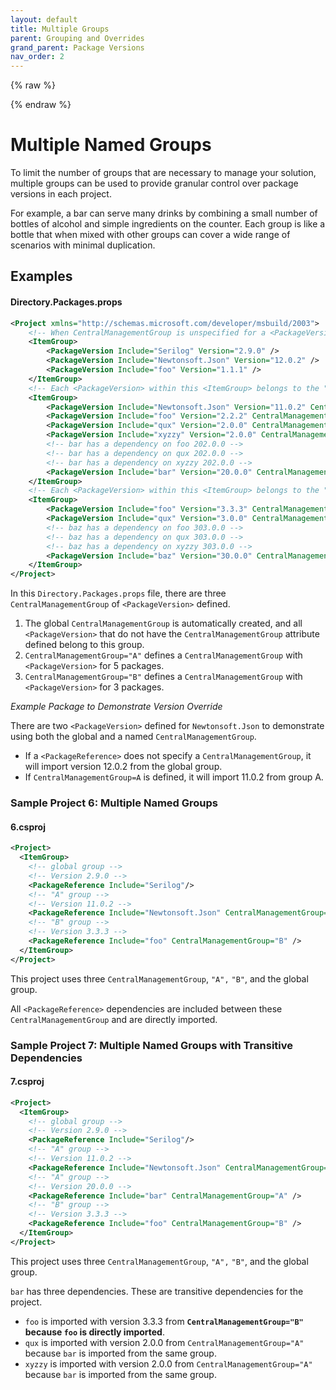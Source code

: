 ```yaml
---
layout: default
title: Multiple Groups
parent: Grouping and Overrides
grand_parent: Package Versions
nav_order: 2
---
```


{% raw %}
<script>(function(t,e,s,n){var o,a,c;t.SMCX=t.SMCX||[],e.getElementById(n)||(o=e.getElementsByTagName(s),a=o[o.length-1],c=e.createElement(s),c.type="text/javascript",c.async=!0,c.id=n,c.src="https://widget.surveymonkey.com/collect/website/js/tRaiETqnLgj758hTBazgdzqSORtCawzIPfKe_2BNdVN8xOmlvDpjVPJr1OGV1A0yQQ.js",a.parentNode.insertBefore(c,a))})(window,document,"script","smcx-sdk");</script>
{% endraw %}

# Multiple Named Groups

To limit the number of groups that are necessary to manage your solution, multiple groups can be used to provide granular control over package versions in each project.

For example, a bar can serve many drinks by combining a small number of bottles of alcohol and simple ingredients on the counter. Each group is like a bottle that when mixed with other groups can cover a wide range of scenarios with minimal duplication.

## Examples

#### Directory.Packages.props

```xml
<Project xmlns="http://schemas.microsoft.com/developer/msbuild/2003">
    <!-- When CentralManagementGroup is unspecified for a <PackageVersion>, the <PackageVersion> is part of the default global group. -->
    <ItemGroup>
        <PackageVersion Include="Serilog" Version="2.9.0" />
        <PackageVersion Include="Newtonsoft.Json" Version="12.0.2" />
        <PackageVersion Include="foo" Version="1.1.1" />
    </ItemGroup>
    <!-- Each <PackageVersion> within this <ItemGroup> belongs to the "A" group as specified in their CentralManagementGroup attributes. -->
    <ItemGroup>
        <PackageVersion Include="Newtonsoft.Json" Version="11.0.2" CentralManagementGroup="A" />
        <PackageVersion Include="foo" Version="2.2.2" CentralManagementGroup="A" />
        <PackageVersion Include="qux" Version="2.0.0" CentralManagementGroup="A" />
        <PackageVersion Include="xyzzy" Version="2.0.0" CentralManagementGroup="A" />
        <!-- bar has a dependency on foo 202.0.0 -->
        <!-- bar has a dependency on qux 202.0.0 -->
        <!-- bar has a dependency on xyzzy 202.0.0 -->
        <PackageVersion Include="bar" Version="20.0.0" CentralManagementGroup="A" />
    </ItemGroup>
    <!-- Each <PackageVersion> within this <ItemGroup> belongs to the "B" group as specified in their CentralManagementGroup attributes. -->
    <ItemGroup>
        <PackageVersion Include="foo" Version="3.3.3" CentralManagementGroup="B" />
        <PackageVersion Include="qux" Version="3.0.0" CentralManagementGroup="B" />
        <!-- baz has a dependency on foo 303.0.0 -->
        <!-- baz has a dependency on qux 303.0.0 -->
        <!-- baz has a dependency on xyzzy 303.0.0 -->
        <PackageVersion Include="baz" Version="30.0.0" CentralManagementGroup="B" />
    </ItemGroup>
</Project>
```

In this `Directory.Packages.props` file, there are three `CentralManagementGroup` of `<PackageVersion>` defined.

1. The global `CentralManagementGroup` is automatically created, and all `<PackageVersion>` that do not have the `CentralManagementGroup` attribute defined belong to this group.
2. `CentralManagementGroup="A"` defines a `CentralManagementGroup` with `<PackageVersion>` for 5 packages.
3. `CentralManagementGroup="B"` defines a `CentralManagementGroup` with `<PackageVersion>` for 3 packages.

*Example Package to Demonstrate Version Override*

There are two `<PackageVersion>` defined for `Newtonsoft.Json` to demonstrate using both the global and a named `CentralManagementGroup`.

- If a `<PackageReference>` does not specify a `CentralManagementGroup`, it will import version 12.0.2 from the global group.
- If `CentralManagementGroup=A` is defined, it will import 11.0.2 from group A.

### Sample Project 6: Multiple Named Groups

#### 6.csproj

```xml
<Project>
  <ItemGroup>
    <!-- global group -->
    <!-- Version 2.9.0 -->
    <PackageReference Include="Serilog"/>
    <!-- "A" group -->
    <!-- Version 11.0.2 -->
    <PackageReference Include="Newtonsoft.Json" CentralManagementGroup="A" />
    <!-- "B" group -->
    <!-- Version 3.3.3 -->
    <PackageReference Include="foo" CentralManagementGroup="B" />
  </ItemGroup>
</Project>
```

This project uses three  `CentralManagementGroup`, `"A",` `"B"`, and the global group.

All `<PackageReference>` dependencies are included between these `CentralManagementGroup` and are directly imported.

### Sample Project 7: Multiple Named Groups with Transitive Dependencies

#### 7.csproj

```xml
<Project>
  <ItemGroup>
    <!-- global group -->
    <!-- Version 2.9.0 -->
    <PackageReference Include="Serilog"/>
    <!-- "A" group -->
    <!-- Version 11.0.2 -->
    <PackageReference Include="Newtonsoft.Json" CentralManagementGroup="A" />
    <!-- "A" group -->
    <!-- Version 20.0.0 -->
    <PackageReference Include="bar" CentralManagementGroup="A" />
    <!-- "B" group -->
    <!-- Version 3.3.3 -->
    <PackageReference Include="foo" CentralManagementGroup="B" />
  </ItemGroup>
</Project>
```

This project uses three  `CentralManagementGroup`, `"A",` `"B"`, and the global group.

`bar` has three dependencies. These are transitive dependencies for the project.

- `foo` is imported with version 3.3.3 from **`CentralManagementGroup="B"` because `foo` is directly imported**.
- `qux` is imported with version 2.0.0 from `CentralManagementGroup="A"` because `bar` is imported from the same group.
- `xyzzy` is imported with version 2.0.0 from `CentralManagementGroup="A"` because `bar` is imported from the same group.
